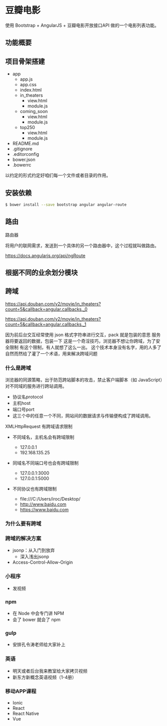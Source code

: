 # 豆瓣电影

使用 Bootstrap + AngularJS + 豆瓣电影开放接口API 做的一个电影列表功能。

## 功能概要

## 项目骨架搭建

- app
  + app.js
  + app.css
  + index.html
  + in_theaters
    * view.html
    * module.js
  + coming_soon
    * view.html
    * module.js
  + top250
    * view.html
    * module.js
- README.md
- .gitignore
- .editorconfig
- bower.json
- .bowerrc

以约定的形式约定好咱们每一个文件或者目录的作用。

## 安装依赖

```bash
$ bower install --save bootstrap angular angular-route
```

## 路由

路由器

将用户的联网需求，发送到一个具体的另一个路由器中，这个过程就叫做路由。

https://docs.angularjs.org/api/ngRoute

## 根据不同的业余划分模块






## 跨域

https://api.douban.com/v2/movie/in_theaters?count=5&callback=angular.callbacks._0


https://api.douban.com/v2/movie/in_theaters?count=5&callback=angular.callbacks._1

因为前后台交互经常使用 json 格式字符串进行交互，pack 就是包装的意思
服务器将要返回的数据，包装一下
这是一个奇淫技巧，浏览器不想让你跨域，为了安全限制
有这个限制，有人就想了这么一出。
这个技术本身没有名字，用的人多了自然而然给了灌了一个术语，用来解决跨域问题

### 什么是跨域

浏览器的同源策略，出于防范跨站脚本的攻击，禁止客户端脚本（如 JavaScript）对不同域的服务进行跨站调用。

- 协议名protocol
- 主机host
- 端口号port
- 这三个中的任意一个不同，网站间的数据请求与传输便构成了跨域调用。

XMLHttpRequest 有跨域请求限制

- 不同域名，主机名会有跨域限制
  + 127.0.0.1
  + 192.168.135.25

- 同域名不同端口号也会有跨域限制
  + 127.0.0.1:3000
  + 127.0.0.1:5000

- 不同协议也有跨域限制
  + file:///C:/Users/iroc/Desktop/
  + http://www.baidu.com
  + https://www.baidu.com


### 为什么要有跨域

### 跨域的解决方案

- jsonp：从入门到放弃
  + 深入浅出jsonp
- Access-Control-Allow-Origin

### 小程序

- 发视频

### npm

- 在 Node 中会专门讲 NPM
- 会了 bower 就会了 npm

### gulp

- 安排孔令涛老师给大家补上

### 英语

- 明天或者后台我来教室给大家拷贝视频
- 新东方新概念英语视频（1-4册）

### 移动APP课程
  - Ionic
  - React
  - React Native
  - Vue
